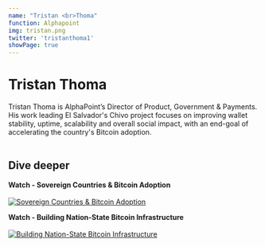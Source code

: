 ```yaml
---
name: "Tristan <br>Thoma"
function: Alphapoint
img: tristan.png
twitter: 'tristanthoma1'
showPage: true
---
```


# Tristan Thoma
 
Tristan Thoma is AlphaPoint’s Director of Product, Government & Payments. His work leading El Salvador's Chivo project focuses on improving wallet stability, uptime, scalability and overall social impact, with an end-goal of accelerating the country's Bitcoin adoption.
<br><br>

## Dive deeper


<div class="grid grid-cols-2 gap-5">
<div class="p-3 my-2">

**Watch - Sovereign Countries & Bitcoin Adoption**  <br><br>
[![Sovereign Countries & Bitcoin Adoption](/content/tristan1.png)](https://youtu.be/Is17X-eTXmw?t=21102/)
</div>

<div class="p-3 my-2">

**Watch - Building Nation-State Bitcoin Infrastructure**  <br><br>
[![Building Nation-State Bitcoin Infrastructure](/content/tristan2.png)](https://youtu.be/3nqHLcvGIw0/)
</div>

</div>

<br>




